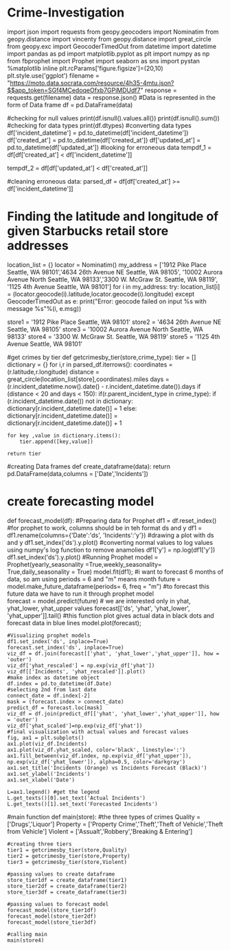 # Crime-Investigation
import json
import requests
from geopy.geocoders import Nominatim
from geopy.distance import vincenty
from geopy.distance import great_circle
from geopy.exc import GeocoderTimedOut
from datetime import datetime
import pandas as pd
import matplotlib.pyplot as plt
import numpy as np
from fbprophet import Prophet
import seaborn as sns
import pystan
%matplotlib inline
plt.rcParams['figure.figsize']=(20,10)
plt.style.use('ggplot')
filename = "https://moto.data.socrata.com/resource/4h35-4mtu.json?$$app_token=SGf4MCedoqeOfxb7GPiMDUdf7"
response = requests.get(filename)
data = response.json()
#Data is represented in the form of Data frame 
df = pd.DataFrame(data)

#checking for null values
print(df.isnull().values.all())
print(df.isnull().sum())
#checking for data types
print(df.dtypes)
#converting data types 
df['incident_datetime'] = pd.to_datetime(df['incident_datetime'])
df['created_at'] = pd.to_datetime(df['created_at'])
df['updated_at'] = pd.to_datetime(df['updated_at'])
#looking for erroneous data
tempdf_1 = df[df['created_at'] < df['incident_datetime']] 

tempdf_2 = df[df['updated_at'] < df['created_at']]

#cleaning erroneous data:
parsed_df = df[df['created_at'] >= df['incident_datetime']]

# Finding the latitude and longitude of given Starbucks retail store addresses
location_list = {}
locator = Nominatim()
my_address = ['1912 Pike Place Seattle, WA 98101','4634 26th Avenue NE Seattle, WA 98105',
            '10002 Aurora Avenue North Seattle, WA 98133','3300 W. McGraw St. Seattle, WA 98119',
            '1125 4th Avenue Seattle, WA 98101']
for i in my_address:
    try:
        location_list[i] = (locator.geocode(i).latitude,locator.geocode(i).longitude)
    except GeocoderTimedOut as e:
        print("Error: geocode failed on input %s with message %s"%(i, e.msg))


store1 = '1912 Pike Place Seattle, WA 98101'
store2 = '4634 26th Avenue NE Seattle, WA 98105'
store3 = '10002 Aurora Avenue North Seattle, WA 98133' 
store4 = '3300 W. McGraw St. Seattle, WA 98119'
store5 = '1125 4th Avenue Seattle, WA 98101'

#get crimes by tier
def getcrimesby_tier(store,crime_type):
    tier = []
    dictionary = {}
    for i,r in parsed_df.iterrows():
        coordinates  = (r.latitude,r.longitude)
        distance = great_circle(location_list[store],coordinates).miles
        days = (r.incident_datetime.now().date() - r.incident_datetime.date()).days
        if (distance < 20 and days < 150):
            if(r.parent_incident_type in crime_type):
                if (r.incident_datetime.date()) not in dictionary:
                    dictionary[r.incident_datetime.date()] = 1
                else:
                    dictionary[r.incident_datetime.date()] = dictionary[r.incident_datetime.date()] + 1
                    
    for key ,value in dictionary.items():
        tier.append([key,value])

    return tier
    
#creating Data frames 
def create_dataframe(data):
    return pd.DataFrame(data,columns = ['Date','Incidents'])
   
# create forecasting model
def forecast_model(df):
    #Preparing data for Prophet 
    df1 = df.reset_index()
    #for prophet to work, columns should be in teh format ds and y
    df1 = df1.rename(columns={'Date':'ds', 'Incidents':'y'})
    #drawing a plot with ds and y
    df1.set_index('ds').y.plot()
    #converting normal values to log values using numpy's log function to remove anamolies
    df1['y'] = np.log(df1['y'])
    df1.set_index('ds').y.plot()
    #Running Prophet
    model = Prophet(yearly_seasonality =True,weekly_seasonality= True,daily_seasonality = True)
    model.fit(df1);
    #i want to forecast 6 months of data, so am using periods = 6 and "m" means month
    future = model.make_future_dataframe(periods= 6, freq = "m")
    #to forecast this future data we have to run it through prophet model   
    forecast = model.predict(future)
    # we are interested only in yhat, yhat_lower, yhat_upper values
    forecast[['ds', 'yhat', 'yhat_lower', 'yhat_upper']].tail()
    #this function plot gives actual data in black dots and forecast data in blue lines
    model.plot(forecast);
        
    #Visualizing prophet models
    df1.set_index('ds', inplace=True)
    forecast.set_index('ds', inplace=True)
    viz_df = df.join(forecast[['yhat', 'yhat_lower','yhat_upper']], how = 'outer')
    viz_df['yhat_rescaled'] = np.exp(viz_df['yhat'])
    viz_df[['Incidents', 'yhat_rescaled']].plot()
    #make index as datetime object
    df.index = pd.to_datetime(df.Date) 
    #selecting 2nd from last date
    connect_date = df.index[-2] 
    mask = (forecast.index > connect_date)
    predict_df = forecast.loc[mask]
    viz_df = df.join(predict_df[['yhat', 'yhat_lower','yhat_upper']], how = 'outer')
    viz_df['yhat_scaled']=np.exp(viz_df['yhat'])
    #final visualization with actual values and forecast values 
    fig, ax1 = plt.subplots()
    ax1.plot(viz_df.Incidents)
    ax1.plot(viz_df.yhat_scaled, color='black', linestyle=':')
    ax1.fill_between(viz_df.index, np.exp(viz_df['yhat_upper']), np.exp(viz_df['yhat_lower']), alpha=0.5, color='darkgray')
    ax1.set_title('Incidents (Orange) vs Incidents Forecast (Black)')
    ax1.set_ylabel('Incidents')
    ax1.set_xlabel('Date')

    L=ax1.legend() #get the legend
    L.get_texts()[0].set_text('Actual Incidents') 
    L.get_texts()[1].set_text('Forecasted Incidents') 
   
   #main function
   def main(store):
    #the three types of crimes 
    Quality = ['Drugs','Liquor']
    Property = ['Property Crime','Theft','Theft of Vehicle','Theft from Vehicle']
    Violent = ['Assualt','Robbery','Breaking & Entering']
    
    #creating three tiers
    tier1 = getcrimesby_tier(store,Quality)
    tier2 = getcrimesby_tier(store,Property)
    tier3 = getcrimesby_tier(store,Violent)
    
    #passing values to create dataframe
    store_tier1df = create_dataframe(tier1) 
    store_tier2df = create_dataframe(tier2) 
    store_tier3df = create_dataframe(tier3) 
    
    #passing values to forecast model
    forecast_model(store_tier1df)
    forecast_model(store_tier2df)
    forecast_model(store_tier3df)
    
    #calling main
    main(store4)
